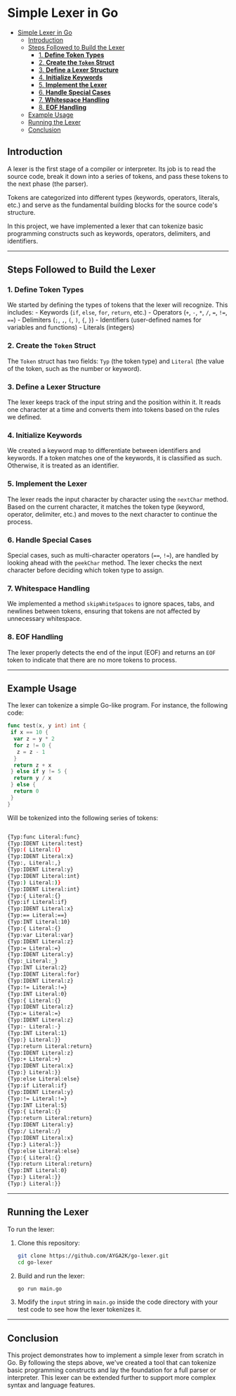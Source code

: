 # Simple Lexer in Go

<!--toc:start-->

- [Simple Lexer in Go](#simple-lexer-in-go)
  - [Introduction](#introduction)
  - [Steps Followed to Build the Lexer](#steps-followed-to-build-the-lexer)
    - [1. **Define Token Types**](#1-define-token-types)
    - [2. **Create the `Token` Struct**](#2-create-the-token-struct)
    - [3. **Define a Lexer Structure**](#3-define-a-lexer-structure)
    - [4. **Initialize Keywords**](#4-initialize-keywords)
    - [5. **Implement the Lexer**](#5-implement-the-lexer)
    - [6. **Handle Special Cases**](#6-handle-special-cases)
    - [7. **Whitespace Handling**](#7-whitespace-handling)
    - [8. **EOF Handling**](#8-eof-handling)
  - [Example Usage](#example-usage)
  - [Running the Lexer](#running-the-lexer)
  - [Conclusion](#conclusion)
  <!--toc:end-->

## Introduction

A lexer is the first stage of a compiler or interpreter. Its job is to read the source code, break it down into a series of tokens, and pass these tokens to the next phase (the parser).

Tokens are categorized into different types (keywords, operators, literals, etc.) and serve as the fundamental building blocks for the source code's structure.

In this project, we have implemented a lexer that can tokenize basic programming constructs such as keywords, operators, delimiters, and identifiers.

---

## Steps Followed to Build the Lexer

### 1. **Define Token Types**

We started by defining the types of tokens that the lexer will recognize. This includes: - Keywords (`if`, `else`, `for`, `return`, etc.) - Operators (`+`, `-`, `*`, `/`, `=`, `!=`, `==`) - Delimiters (`;`, `,`, `(`, `)`, `{`, `}`) - Identifiers (user-defined names for variables and functions) - Literals (integers)

### 2. **Create the `Token` Struct**

The `Token` struct has two fields: `Typ` (the token type) and `Literal` (the value of the token, such as the number or keyword).

### 3. **Define a Lexer Structure**

The lexer keeps track of the input string and the position within it. It reads one character at a time and converts them into tokens based on the rules we defined.

### 4. **Initialize Keywords**

We created a keyword map to differentiate between identifiers and keywords. If a token matches one of the keywords, it is classified as such. Otherwise, it is treated as an identifier.

### 5. **Implement the Lexer**

The lexer reads the input character by character using the `nextChar` method. Based on the current character, it matches the token type (keyword, operator, delimiter, etc.) and moves to the next character to continue the process.

### 6. **Handle Special Cases**

Special cases, such as multi-character operators (`==`, `!=`), are handled by looking ahead with the `peekChar` method. The lexer checks the next character before deciding which token type to assign.

### 7. **Whitespace Handling**

We implemented a method `skipWhiteSpaces` to ignore spaces, tabs, and newlines between tokens, ensuring that tokens are not affected by unnecessary whitespace.

### 8. **EOF Handling**

The lexer properly detects the end of the input (EOF) and returns an `EOF` token to indicate that there are no more tokens to process.

---

## Example Usage

The lexer can tokenize a simple Go-like program. For instance, the following code:

```go
func test(x, y int) int {
 if x == 10 {
  var z = y * 2
  for z != 0 {
   z = z - 1
  }
  return z + x
 } else if y != 5 {
  return y / x
 } else {
  return 0
 }
}
```

Will be tokenized into the following series of tokens:

```bash

{Typ:func Literal:func}
{Typ:IDENT Literal:test}
{Typ:( Literal:(}
{Typ:IDENT Literal:x}
{Typ:, Literal:,}
{Typ:IDENT Literal:y}
{Typ:IDENT Literal:int}
{Typ:) Literal:)}
{Typ:IDENT Literal:int}
{Typ:{ Literal:{}
{Typ:if Literal:if}
{Typ:IDENT Literal:x}
{Typ:== Literal:==}
{Typ:INT Literal:10}
{Typ:{ Literal:{}
{Typ:var Literal:var}
{Typ:IDENT Literal:z}
{Typ:= Literal:=}
{Typ:IDENT Literal:y}
{Typ:_Literal:_}
{Typ:INT Literal:2}
{Typ:IDENT Literal:for}
{Typ:IDENT Literal:z}
{Typ:!= Literal:!=}
{Typ:INT Literal:0}
{Typ:{ Literal:{}
{Typ:IDENT Literal:z}
{Typ:= Literal:=}
{Typ:IDENT Literal:z}
{Typ:- Literal:-}
{Typ:INT Literal:1}
{Typ:} Literal:}}
{Typ:return Literal:return}
{Typ:IDENT Literal:z}
{Typ:+ Literal:+}
{Typ:IDENT Literal:x}
{Typ:} Literal:}}
{Typ:else Literal:else}
{Typ:if Literal:if}
{Typ:IDENT Literal:y}
{Typ:!= Literal:!=}
{Typ:INT Literal:5}
{Typ:{ Literal:{}
{Typ:return Literal:return}
{Typ:IDENT Literal:y}
{Typ:/ Literal:/}
{Typ:IDENT Literal:x}
{Typ:} Literal:}}
{Typ:else Literal:else}
{Typ:{ Literal:{}
{Typ:return Literal:return}
{Typ:INT Literal:0}
{Typ:} Literal:}}
{Typ:} Literal:}}


```

---

## Running the Lexer

To run the lexer:

1. Clone this repository:

   ```bash
   git clone https://github.com/AYGA2K/go-lexer.git
   cd go-lexer
   ```

2. Build and run the lexer:

   ```bash
   go run main.go
   ```

3. Modify the `input` string in `main.go` inside the code directory with your test code to see how the lexer tokenizes it.

---

## Conclusion

This project demonstrates how to implement a simple lexer from scratch in Go. By following the steps above, we've created a tool that can tokenize basic programming constructs and lay the foundation for a full parser or interpreter. This lexer can be extended further to support more complex syntax and language features.
